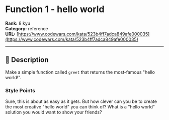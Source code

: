 # Function 1 - hello world

**Rank:** 8 kyu  
**Category:** reference  
**URL:** [https://www.codewars.com/kata/523b4ff7adca849afe000035](https://www.codewars.com/kata/523b4ff7adca849afe000035)

---

## 📝 Description

Make a simple function called `greet` that returns the most-famous "hello world!".


### Style Points

Sure, this is about as easy as it gets. But how clever can you be to create the most creative "hello world" you can think of? What is a "hello world" solution you would want to show your friends?
